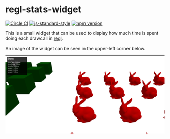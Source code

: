 # regl-stats-widget

 [![Circle CI](https://circleci.com/gh/Erkaman/regl-stats-widget.svg?style=shield)](https://circleci.com/gh/Erkaman/regl-stats-widget) [![js-standard-style](https://img.shields.io/badge/code%20style-standard-brightgreen.svg)](http://standardjs.com/)
 [![npm version](https://badge.fury.io/js/regl-stats-widget.svg)](https://badge.fury.io/js/regl-stats-widget)

This is a small widget that can be used to display how much time is spent doing each drawcall in [regl](https://github.com/mikolalysenko/regl).

An image of the widget can be seen in the upper-left corner below.

![](img/img.png)
